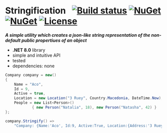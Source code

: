 # Stringification&nbsp;&nbsp; [![Build status](https://ci.appveyor.com/api/projects/status/45p92vlwqqgm9vb1?svg=true)](https://ci.appveyor.com/project/dshe/Stringification) [![NuGet](https://img.shields.io/nuget/vpre/Stringification.svg)](https://www.nuget.org/packages/Stringification/) [![NuGet](https://img.shields.io/nuget/dt/Stringification?color=orange)](https://www.nuget.org/packages/Stringification/) [![License](https://img.shields.io/badge/license-Apache%202.0-7755BB.svg)](https://opensource.org/licenses/Apache-2.0)
***A simple utility which creates a json-like string representation of the non-default public propertiues of an object***
- **.NET 8.0** library
- simple and intuitive API
- tested
- dependencies: none

```csharp
Company company = new()
{
    Name = "Aco",
    Id = 9,
    Active = true,
    Location = new Location("3 Ruey", Country.Macedonia, DateTime.Now),
    People = new List<Person>() 
            { new Person("Natalia", 18), new Person("Natasha", 42) }
};
```
```csharp
company.Stringify() =>
    "Company: {Name:'Aco', Id:9, Active:True, Location:{Address:'3 Ruey', Country:Macedonia, Updated:4/7/2019 10:10:20 PM}, People:[{Name:'Natalia', Age:18}, {Name:'Natasha', Age:42}]}"
```
